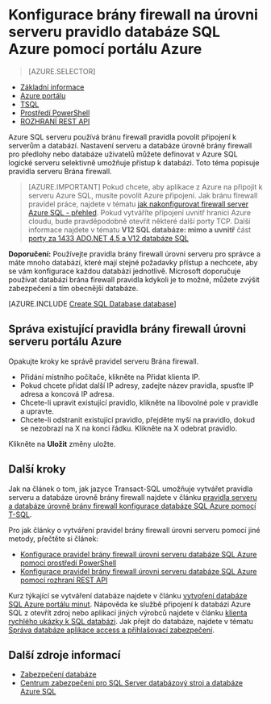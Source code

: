<properties
    pageTitle="Konfigurace pravidlo databáze SQL serveru Brána firewall | Microsoft Azure"
    description="Informace o konfiguraci brány firewall pro IP adresy, které mají přístup Azure SQL serveru."
    services="sql-database"
    documentationCenter=""
    authors="BYHAM"
    manager="jhubbard"
    editor=""/>


<tags
    ms.service="sql-database"
    ms.workload="data-management"
    ms.tgt_pltfrm="na"
    ms.devlang="dotnet"
    ms.topic="article" 
    ms.date="08/30/2016"
    ms.author="rickbyh;carlrab"/>


# <a name="configure-an-azure-sql-database-server-level-firewall-rule-using-the-azure-portal"></a>Konfigurace brány firewall na úrovni serveru pravidlo databáze SQL Azure pomocí portálu Azure


> [AZURE.SELECTOR]
- [Základní informace](sql-database-firewall-configure.md)
- [Azure portálu](sql-database-configure-firewall-settings.md)
- [TSQL](sql-database-configure-firewall-settings-tsql.md)
- [Prostředí PowerShell](sql-database-configure-firewall-settings-powershell.md)
- [ROZHRANÍ REST API](sql-database-configure-firewall-settings-rest.md)

Azure SQL serveru používá bránu firewall pravidla povolit připojení k serverům a databází. Nastavení serveru a databáze úrovně brány firewall pro předlohy nebo databáze uživatelů můžete definovat v Azure SQL logické serveru selektivně umožňuje přístup k databázi. Toto téma popisuje pravidla serveru Brána firewall.

> [AZURE.IMPORTANT] Pokud chcete, aby aplikace z Azure na připojit k serveru Azure SQL, musíte povolit Azure připojení. Jak bránu firewall pravidel práce, najdete v tématu [jak nakonfigurovat firewall server Azure SQL \- přehled](sql-database-firewall-configure.md). Pokud vytváříte připojení uvnitř hranici Azure cloudu, bude pravděpodobně otevřít některé další porty TCP. Další informace najdete v tématu **V12 SQL databáze: mimo a uvnitř** část [porty za 1433 ADO.NET 4.5 a V12 databáze SQL](sql-database-develop-direct-route-ports-adonet-v12.md)

**Doporučení:** Používejte pravidla brány firewall úrovni serveru pro správce a máte mnoho databází, které mají stejné požadavky přístup a nechcete, aby se vám konfigurace každou databázi jednotlivě. Microsoft doporučuje používat databázi brána firewall pravidla kdykoli je to možné, můžete zvýšit zabezpečení a tím obecnější databáze.

[AZURE.INCLUDE [Create SQL Database database](../../includes/sql-database-create-new-server-firewall-portal.md)]

## <a name="manage-existing-server-level-firewall-rules-through-the-azure-portal"></a>Správa existující pravidla brány firewall úrovni serveru portálu Azure

Opakujte kroky ke správě pravidel serveru Brána firewall.

- Přidání místního počítače, klikněte na Přidat klienta IP.
- Pokud chcete přidat další IP adresy, zadejte název pravidla, spusťte IP adresa a koncová IP adresa.
- Chcete-li upravit existující pravidlo, klikněte na libovolné pole v pravidle a upravte.
- Chcete-li odstranit existující pravidlo, přejděte myší na pravidlo, dokud se nezobrazí na X na konci řádku. Klikněte na X odebrat pravidlo.

Klikněte na **Uložit** změny uložte.

## <a name="next-steps"></a>Další kroky

Jak na článek o tom, jak jazyce Transact-SQL umožňuje vytvářet pravidla serveru a databáze úrovně brány firewall najdete v článku [pravidla serveru a databáze úrovně brány firewall konfigurace databáze SQL Azure pomocí T-SQL](sql-database-configure-firewall-settings-tsql.md). 

Pro jak články o vytváření pravidel brány firewall úrovni serveru pomocí jiné metody, přečtěte si článek: 

- [Konfigurace pravidel brány firewall úrovni serveru databáze SQL Azure pomocí prostředí PowerShell](sql-database-configure-firewall-settings-powershell.md)
- [Konfigurace pravidel brány firewall úrovni serveru databáze SQL Azure pomocí rozhraní REST API](sql-database-configure-firewall-settings-rest.md)

Kurz týkající se vytváření databáze najdete v článku [vytvoření databáze SQL Azure portálu minut](sql-database-get-started.md).
Nápověda ke službě připojení k databázi Azure SQL z otevřít zdroj nebo aplikací jiných výrobců najdete v článku [klienta rychlého ukázky k SQL databázi](https://msdn.microsoft.com/library/azure/ee336282.aspx).
Jak přejít do databáze, najdete v tématu [Správa databáze aplikace access a přihlašovací zabezpečení](https://msdn.microsoft.com/library/azure/ee336235.aspx).


## <a name="additional-resources"></a>Další zdroje informací

- [Zabezpečení databáze](sql-database-security.md)
- [Centrum zabezpečení pro SQL Server databázový stroj a databáze Azure SQL](https://msdn.microsoft.com/library/bb510589)


<!--Image references-->
[1]: ./media/sql-database-configure-firewall-settings/AzurePortalBrowseForFirewall.png
[2]: ./media/sql-database-configure-firewall-settings/AzurePortalFirewallSettings.png
<!--anchors-->

 
